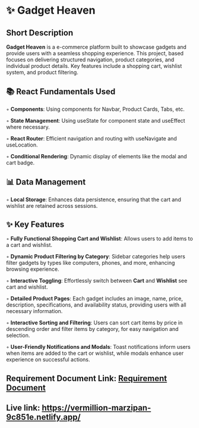 # ✨ Gadget Heaven

## Short Description
**Gadget Heaven**  is a e-commerce platform built to showcase gadgets and provide users with a seamless shopping experience. This project, based focuses on delivering structured navigation, product categories, and individual product details. Key features include a shopping cart, wishlist system, and product filtering.

## 📚 React Fundamentals Used
◦ **Components**: Using components for Navbar, Product Cards, Tabs, etc.

◦ **State Management**:  Using useState for component state and useEffect where necessary.

◦ **React Router**:  Efficient navigation and routing with useNavigate and useLocation.

◦ **Conditional Rendering**:  Dynamic display of elements like the modal and cart badge.

## 📊 Data Management
◦ **Local Storage**:  Enhances data persistence, ensuring that the cart and wishlist are retained across sessions.

## ✨ Key Features
◦  **Fully Functional Shopping Cart and Wishlist**: Allows users to add items to a cart and wishlist.

◦ **Dynamic Product Filtering by Category**: Sidebar categories help users filter gadgets by types like computers, phones, and more, enhancing browsing experience. 

◦  **Interactive Toggling**: Effortlessly switch between **Cart** and **Wishlist** see cart and wishlist.

◦  **Detailed Product Pages**: Each gadget includes an image, name, price, description, specifications, and availability status, providing users with all necessary information.

◦  **Interactive Sorting and Filtering**: Users can sort cart items by price in descending order and filter items by category, for easy navigation and selection.

◦  **User-Friendly Notifications and Modals**: Toast notifications inform users when items are added to the cart or wishlist, while modals enhance user experience on successful actions.

## Requirement Document Link: [Requirement Document](Batch-10_Assignment-08.pdf)

## Live link: https://vermillion-marzipan-9c851e.netlify.app/

